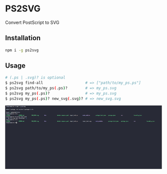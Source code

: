 # PS2SVG

Convert PostScript to SVG

## Installation

```bash
npm i -g ps2svg
```

## Usage

```bash
# (.ps | .svg)? is optional
$ ps2svg find-all                   # => ["path/to/my_ps.ps"]
$ ps2svg path/to/my_ps(.ps)?        # => my_ps.svg
$ ps2svg my_ps(.ps)?                # => my_ps.svg
$ ps2svg my_ps(.ps)? new_svg(.svg)? # => new_svg.svg
```

![ps2svg gif](imgs/ps2svg.gif)

